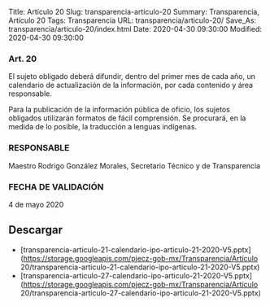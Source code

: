 Title: Artículo 20
Slug: transparencia-articulo-20
Summary: Transparencia, Artículo 20
Tags: Transparencia
URL: transparencia/articulo-20/
Save_As: transparencia/articulo-20/index.html
Date: 2020-04-30 09:30:00
Modified: 2020-04-30 09:30:00


### Art. 20

El sujeto obligado deberá difundir, dentro del primer mes de cada año, un calendario de actualización de la información, por cada contenido y área responsable.

Para la publicación de la información pública de oficio, los sujetos obligados utilizarán formatos de fácil comprensión. Se procurará, en la medida de lo posible, la traducción a lenguas indígenas.

### RESPONSABLE

Maestro Rodrigo González Morales, Secretario Técnico y de Transparencia

### FECHA DE VALIDACIÓN

4 de mayo 2020


## Descargar


* [transparencia-articulo-21-calendario-ipo-articulo-21-2020-V5.pptx](https://storage.googleapis.com/pjecz-gob-mx/Transparencia/Artículo 20/transparencia-articulo-21-calendario-ipo-articulo-21-2020-V5.pptx)
* [transparencia-articulo-27-calendario-ipo-articulo-21-2020-V5.pptx](https://storage.googleapis.com/pjecz-gob-mx/Transparencia/Artículo 20/transparencia-articulo-27-calendario-ipo-articulo-21-2020-V5.pptx)


